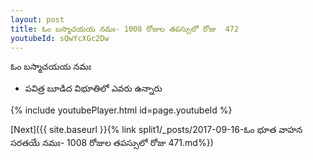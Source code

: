 ```yaml
---
layout: post
title: ఓం బస్మాచయయ నమః- 1008 రోజుల తపస్సులో రోజు  472
youtubeId: sQwYcXGc2Dw
---
```

 
 
 ఓం బస్మాచయయ నమః  
 
 -  పవిత్ర బూడిద విభూతిలో ఎవరు ఉన్నారు 
 
  
 
  
 
 
 
 
 
 


{% include youtubePlayer.html id=page.youtubeId %}
 
[Next]({{ site.baseurl }}{% link  split1/_posts/2017-09-16-ఓం భూత వాహన సరతయే నమః- 1008 రోజుల తపస్సులో రోజు  471.md%})
 
